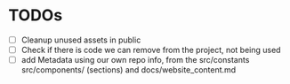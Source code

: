 # TODOs

- [ ] Cleanup unused assets in public
- [ ] Check if there is code we can remove from the project, not being used
- [ ] add Metadata using our own repo info, from the src/constants src/components/ (sections) and docs/website_content.md
